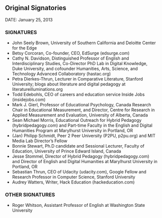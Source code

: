 ## Original Signatories

DATE:  January 25, 2013

### SIGNATURES

  * John Seely Brown, University of Southern California and Deloitte Center for the Edge
  * Betsy Corcoran, Co-founder, CEO, EdSurge (edsurge.com)
  * Cathy N. Davidson, Distinguished Professor of English and Interdisciplinary Studies, Co-Director PhD Lab in Digital Knowledge, Duke University, and cofounder Humanities, Arts, Science, and Technology Advanced Collaboratory (hastac.org)
  * Petra Dierkes-Thrun, Lecturer in Comparative Literature, Stanford University; blogs about literature and digital pedagogy at literatureilluminations.org
  * Todd Edebohls, CEO of careers and education service Inside Jobs (insidejobs.com)
  * Mark J. Gierl, Professor of Educational Psychology, Canada Research Chair in Educational Measurement, and Director, Centre for Research in Applied Measurement and Evaluation, University of Alberta, Canada
  * Sean Michael Morris, Educational Outreach for Hybrid Pedagogy (hybridpedagogy.com) and Part-time Faculty in the English and Digital Humanities Program at Marylhurst University in Portland, OR
  * (Jan) Philipp Schmidt, Peer 2 Peer University (P2PU, p2pu.org) and MIT Media Lab Director’s Fellow
  * Bonnie Stewart, Ph.D candidate and Sessional Lecturer, Faculty of Education, University of Prince Edward Island, Canada
  * Jesse Stommel, Director of Hybrid Pedagogy (hybridpedagogy.com) and Director of English and Digital Humanities at Marylhurst University in Portland, OR
  * Sebastian Thrun, CEO of Udacity (udacity.com), Google Fellow and Research Professor in Computer Science, Stanford University
  * Audrey Watters, Writer, Hack Education (hackeducation.com)

### OTHER SIGNATURES
  * Roger Whitson, Assistant Professor of English at Washington State University
